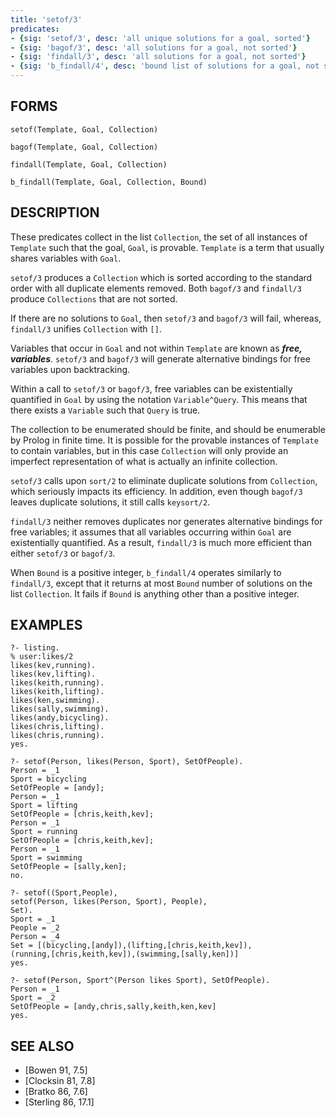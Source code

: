 ```yaml
---
title: 'setof/3'
predicates:
- {sig: 'setof/3', desc: 'all unique solutions for a goal, sorted'}
- {sig: 'bagof/3', desc: 'all solutions for a goal, not sorted'}
- {sig: 'findall/3', desc: 'all solutions for a goal, not sorted'}
- {sig: 'b_findall/4', desc: 'bound list of solutions for a goal, not sorted'}
---
```


## FORMS

```
setof(Template, Goal, Collection)

bagof(Template, Goal, Collection)

findall(Template, Goal, Collection)

b_findall(Template, Goal, Collection, Bound)
```

## DESCRIPTION

These predicates collect in the list `Collection`, the set of all instances of `Template` such that the goal, `Goal`, is provable. `Template` is a term that usually shares variables with `Goal`.

`setof/3` produces a `Collection` which is sorted according to the standard order with all duplicate elements removed. Both `bagof/3` and `findall/3` produce `Collections` that are not sorted.

If there are no solutions to `Goal`, then `setof/3` and `bagof/3` will fail, whereas, `findall/3` unifies `Collection` with `[]`.

Variables that occur in `Goal` and not within `Template` are known as __*free, variables*__. `setof/3` and `bagof/3` will generate alternative bindings for free variables upon backtracking.

Within a call to `setof/3` or `bagof/3`, free variables can be existentially quantified in `Goal` by using the notation `Variable^Query`. This means that there exists a `Variable` such that `Query` is true.

The collection to be enumerated should be finite, and should be enumerable by Prolog in finite time. It is possible for the provable instances of `Template` to contain variables, but in this case `Collection` will only provide an imperfect representation of what is actually an infinite collection.

`setof/3` calls upon `sort/2` to eliminate duplicate solutions from `Collection`, which seriously impacts its efficiency. In addition, even though `bagof/3` leaves duplicate solutions, it still calls `keysort/2`.

`findall/3` neither removes duplicates nor generates alternative bindings for free variables; it assumes that all variables occurring within `Goal` are existentially quantified. As a result, `findall/3` is much more efficient than either `setof/3` or `bagof/3`.

When `Bound` is a positive integer, `b_findall/4` operates similarly to `findall/3`, except that it returns at most `Bound` number of solutions on the list `Collection`. It fails if `Bound` is anything other than a positive integer.


## EXAMPLES

```
?- listing.
% user:likes/2
likes(kev,running).
likes(kev,lifting).
likes(keith,running).
likes(keith,lifting).
likes(ken,swimming).
likes(sally,swimming).
likes(andy,bicycling).
likes(chris,lifting).
likes(chris,running).
yes.
```
```
?- setof(Person, likes(Person, Sport), SetOfPeople).
Person = _1
Sport = bicycling
SetOfPeople = [andy];
Person = _1
Sport = lifting
SetOfPeople = [chris,keith,kev];
Person = _1
Sport = running
SetOfPeople = [chris,keith,kev];
Person = _1
Sport = swimming
SetOfPeople = [sally,ken];
no.
```
```
?- setof((Sport,People),
setof(Person, likes(Person, Sport), People),
Set).
Sport = _1
People = _2
Person = _4
Set = [(bicycling,[andy]),(lifting,[chris,keith,kev]),
(running,[chris,keith,kev]),(swimming,[sally,ken])]
yes.
```
```
?- setof(Person, Sport^(Person likes Sport), SetOfPeople).
Person = _1
Sport = _2
SetOfPeople = [andy,chris,sally,keith,ken,kev]
yes.
```

## SEE ALSO

- [Bowen 91, 7.5]
- [Clocksin 81, 7.8]
- [Bratko 86, 7.6]
- [Sterling 86, 17.1]
